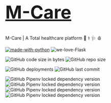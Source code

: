 # <a href="https://github.com/vaisakhv/M-Care"><h1>M-Care</h1></a>
M-Care | A Total healthcare platform :syringe: :medical_symbol: :stethoscope:  :drop_of_blood:

[![made-with-python](https://img.shields.io/badge/Made%20with-Python-1f425f.svg)](https://www.python.org/)  ![we-love-Flask](https://img.shields.io/badge/We%20Love-FLASK-green)

![GitHub code size in bytes](https://img.shields.io/github/languages/code-size/vaisakhv/m-care) ![GitHub repo size](https://img.shields.io/github/repo-size/vaisakhv/m-care)

![GitHub deployments](https://img.shields.io/github/deployments/vaisakhv/Med360/med360) ![GitHub last commit](https://img.shields.io/github/last-commit/vaisakhv/Med360)

![GitHub Pipenv locked dependency version](https://img.shields.io/github/pipenv/locked/dependency-version/vaisakhv/m-care/flask) ![GitHub Pipenv locked dependency version](https://img.shields.io/github/pipenv/locked/dependency-version/vaisakhv/m-care/sqlalchemy)
![GitHub Pipenv locked dependency version](https://img.shields.io/github/pipenv/locked/dependency-version/vaisakhv/m-care/werkzeug)  ![GitHub Pipenv locked dependency version](https://img.shields.io/github/pipenv/locked/dependency-version/vaisakhv/m-care/cryptography)
